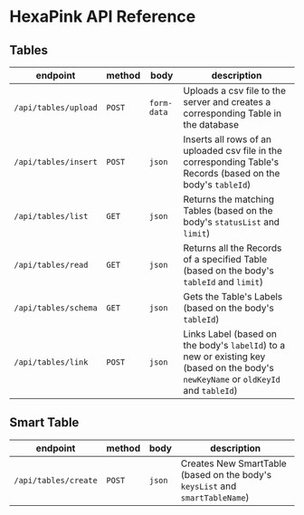 # HexaPink API Reference

## Tables


| endpoint             | method | body        | description                                                                                                            |
| -------------------- | ------ | ----------- | ---------------------------------------------------------------------------------------------------------------------- |
| `/api/tables/upload` | `POST` | `form-data` | Uploads a csv file to the server and creates a corresponding Table in the database                                     |
| `/api/tables/insert` | `POST` | `json`      | Inserts all rows of an uploaded csv file in the corresponding Table's Records (based on the body's `tableId`)          |
| `/api/tables/list`   | `GET`  | `json`      | Returns the matching Tables (based on the body's `statusList` and `limit`)                                             |
| `/api/tables/read`   | `GET`  | `json`      | Returns all the Records of a specified Table (based on the body's `tableId` and `limit`)                               |
| `/api/tables/schema` | `GET`  | `json`      | Gets the Table's Labels (based on the body's `tableId`)                                                                |
| `/api/tables/link`   | `POST` | `json`      | Links Label  (based on the body's `labelId`) to a new or existing key (based on the body's `newKeyName` or `oldKeyId` and `tableId`) |

## Smart Table
| endpoint             | method | body        | description                                                                                                            |
| -------------------- | ------ | ----------- | ---------------------------------------------------------------------------------------------------------------------- |
| `/api/tables/create`   | `POST` | `json`    | Creates New SmartTable  (based on the body's `keysList` and `smartTableName`)  |